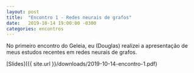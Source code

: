 ```yaml
---
layout: post
title:  "Encontro 1 - Redes neurais de grafos"
date:   2019-10-14 19:00:00 -0300
categories: encontros
---
```

No primeiro encontro do Geleia, eu (Douglas) realizei a apresentação de meus estudos recentes em redes neurais de grafos.

[Slides]({{ site.url }}/downloads/2019-10-14-encontro-1.pdf)
